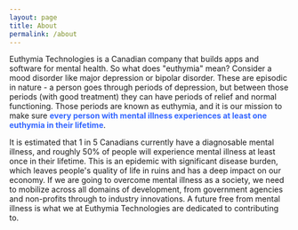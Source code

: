 ```yaml
---
layout: page
title: About
permalink: /about
---
```


Euthymia Technologies is a Canadian company that builds apps and software for mental health. So what does "euthymia" mean? Consider a mood disorder like major depression or bipolar disorder. These are episodic in nature - a person goes through periods of depression, but between those periods (with good treatment) they can have periods of relief and normal functioning. Those periods are known as euthymia, and it is our mission to make sure **<span style="color: #3366ff;">every person with mental illness experiences at least one euthymia in their lifetime</span>**.

It is estimated that 1 in 5 Canadians currently have a diagnosable mental illness, and roughly 50% of people will experience mental illness at least once in their lifetime. This is an epidemic with significant disease burden, which leaves people's quality of life in ruins and has a deep impact on our economy. If we are going to overcome mental illness as a society, we need to mobilize across all domains of development, from government agencies and non-profits through to industry innovations. A future free from mental illness is what we at Euthymia Technologies are dedicated to contributing to.
